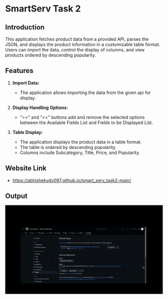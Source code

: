 # SmartServ Task 2

## Introduction

This application fetches product data from a provided API, parses the JSON, and displays the product information in a customizable table format. Users can import the data, control the display of columns, and view products ordered by descending popularity.

## Features

1. **Import Data:**
   - The application allows importing the data from the given api for display.

2. **Display Handling Options:**
   - ">>" and "<<" buttons add and remove the selected options between the Available Fields List and Fields to be Displayed List.

3. **Table Display:**
   - The application displays the product data in a table format.
   - The table is ordered by descending popularity.
   - Columns include Subcategory, Title, Price, and Popularity.

## Website Link 
   - https://abhishekydv097.github.io/smart_serv_task2-main/

## Output

![Working of project](output/Task%202%20output.gif)